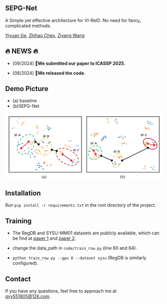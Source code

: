 ## SEPG-Net
A Simple yet effective architecture for VI-ReID. No need for fancy, complicated methods.

[Yiyuan Ge](https://scholar.google.com/citations?user=qKxpHGcAAAAJ&hl=zh-CN), [Zhihao Chen](https://scholar.google.com/citations?user=SBoHvVQAAAAJ&hl=zh-CN), [Ziyang Wang](https://scholar.google.com/citations?hl=en&user=GWF20_wAAAAJ)

## :fire: NEWS :fire:

- [09/2024] **📣We submitted our paper to ICASSP 2025.**
  
- [08/2024] **📣We released the code.**

## Demo Picture
* (a) baseline                                            
* (b)SEPG-Net
<img src="result.png">

## Installation

Run `pip install -r requirements.txt` in the root directory of the project.

## Training

* The RegDB and SYSU-MM01 datasets are publicly available, which can be find at [paper 1](https://scholar.google.com.hk/scholar?hl=zh-CN&as_sdt=0%2C5&q=+RGB-infrared+cross-modality+person+re-identification&btnG=) and [paper 2](https://scholar.google.com.hk/scholar?hl=zh-CN&as_sdt=0%2C5&q=Person+recognition+system+based+on+a+combination+of+body+images+from+visible+light+and+thermal+cameras&btnG=).

* change the data_path in ```code/train_row.py``` (line 60 and 64).

* ```python train_row.py --gpu 0 --dataset sysu``` (RegDB is similarly configured).

## Contact
If you have any questions, feel free to approach me at gyy551805@126.com.

